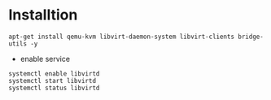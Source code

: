 # Installtion

```
apt-get install qemu-kvm libvirt-daemon-system libvirt-clients bridge-utils -y
```

* enable service

```
systemctl enable libvirtd
systemctl start libvirtd
systemctl status libvirtd
```